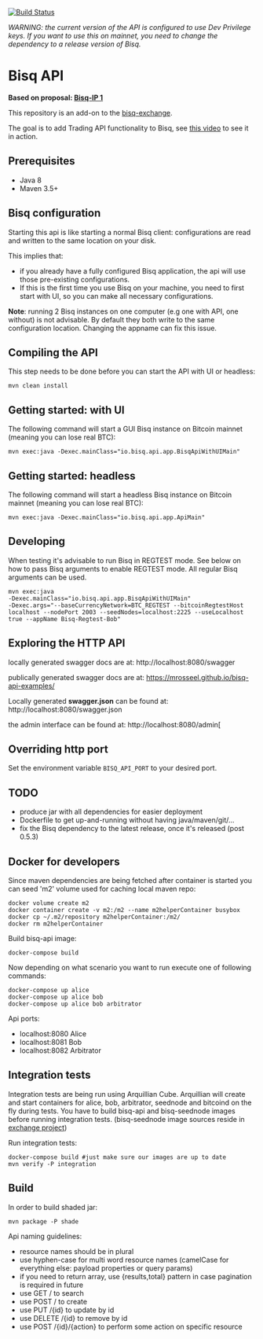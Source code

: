 [![Build Status](https://travis-ci.org/mrosseel/bisq-api.svg?branch=master)](https://travis-ci.org/mrosseel/bisq-api)

*WARNING: the current version of the API is configured to use Dev Privilege keys.
If you want to use this on mainnet, you need to change the dependency to a release version of Bisq.*

# Bisq API

**Based on proposal: [Bisq-IP 1](https://github.com/mrosseel/bisq-proposals/blob/api-proposal/http-api.adoc)**

This repository is an add-on to the [bisq-exchange](https://github.com/bisq-network/exchange).

The goal is to add Trading API functionality to Bisq, see [this video](https://www.youtube.com/watch?v=SkPT8bLOYtE&feature=youtu.be) to
see it in action.

## Prerequisites

* Java 8
* Maven 3.5+

## Bisq configuration

Starting this api is like starting a normal Bisq client: configurations are
read and written to the same location on your disk.

This implies that:
* if you already have a fully configured Bisq application,
the api will use those pre-existing configurations.
* If this is the first time you use Bisq on your machine, you need to first
start with UI, so you can make all necessary configurations.

**Note**: running 2 Bisq instances on one computer (e.g one with API, one without)
is not advisable. By default they both write to the same configuration location.
Changing the appname can fix this issue.

## Compiling the API

This step needs to be done before you can start the API with UI or headless:

```mvn clean install```

## Getting started: with UI

The following command will start a GUI Bisq instance on
Bitcoin mainnet (meaning you can lose real BTC):

```mvn exec:java -Dexec.mainClass="io.bisq.api.app.BisqApiWithUIMain"```

## Getting started: headless

The following command will start a headless Bisq instance on
Bitcoin mainnet (meaning you can lose real BTC):

```mvn exec:java -Dexec.mainClass="io.bisq.api.app.ApiMain"```

## Developing

When testing it's advisable to run Bisq in REGTEST mode.
See below on how to pass Bisq arguments to enable REGTEST mode.
All regular Bisq arguments can be used.

```
mvn exec:java
-Dexec.mainClass="io.bisq.api.app.BisqApiWithUIMain"
-Dexec.args="--baseCurrencyNetwork=BTC_REGTEST --bitcoinRegtestHost localhost --nodePort 2003 --seedNodes=localhost:2225 --useLocalhost true --appName Bisq-Regtest-Bob"
```

## Exploring the HTTP API

locally generated swagger docs are at:
    http://localhost:8080/swagger

publically generated swagger docs are at:
    https://mrosseel.github.io/bisq-api-examples/

Locally generated **swagger.json** can be found at:
    http://localhost:8080/swagger.json

the admin interface can be found at:
    http://localhost:8080/admin[

## Overriding http port

Set the environment variable `BISQ_API_PORT` to your desired port.

## TODO

* produce jar with all dependencies for easier deployment
* Dockerfile to get up-and-running without having java/maven/git/...
* fix the Bisq dependency to the latest release, once it's released (post 0.5.3)


## Docker for developers

Since maven dependencies are being fetched after container is started you can seed 'm2' volume used for caching local maven repo:

    docker volume create m2
    docker container create -v m2:/m2 --name m2helperContainer busybox
    docker cp ~/.m2/repository m2helperContainer:/m2/
    docker rm m2helperContainer

Build bisq-api image:

    docker-compose build

Now depending on what scenario you want to run execute one of following commands:

    docker-compose up alice
    docker-compose up alice bob
    docker-compose up alice bob arbitrator

Api ports:

* localhost:8080 Alice
* localhost:8081 Bob
* localhost:8082 Arbitrator

## Integration tests

Integration tests are being run using Arquillian Cube.
Arquillian will create and start containers for alice, bob, arbitrator, seednode and bitcoind on the fly during tests.
You have to build bisq-api and bisq-seednode images before running integration tests.
(bisq-seednode image sources reside in [exchange project](https://github.com/bisq-network/exchange/tree/master/seednode))

Run integration tests:

    docker-compose build #just make sure our images are up to date
    mvn verify -P integration

## Build

In order to build shaded jar:

    mvn package -P shade


Api naming guidelines:

* resource names should be in plural
* use hyphen-case for multi word resource names (camelCase for everything else: payload properties or query params)
* if you need to return array, use {results,total} pattern in case pagination is required in future
* use GET / to search
* use POST / to create
* use PUT /{id} to update by id
* use DELETE /{id} to remove by id
* use POST /{id}/{action} to perform some action on specific resource
